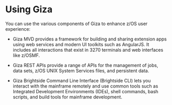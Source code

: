 # Using Giza
You can use the various components of Giza to enhance z/OS user experience:

- Giza MVD provides a framework for building and sharing extension apps using web services and modern UI toolkits such as AngularJS. It includes all interactions that exist in 3270 terminals and web interfaces like z/OSMF.

- Giza REST APIs provide a range of APIs for the management of jobs, data sets, z/OS UNIX System Services files, and persistent data.

- Giza Brightside Command Line Interface (Brightside CLI) lets you interact with the mainframe remotely and use common tools such as Integrated Development Environments (IDEs), shell commands, bash scripts, and build tools for mainframe development.
